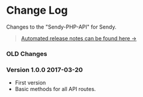 # Change Log

Changes to the "Sendy-PHP-API" for Sendy.

> [Automated release notes can be found here →](https://github.com/ahmadawais/Sendy-PHP-API/releases)


### OLD Changes

### Version 1.0.0 2017-03-20
- First version
- Basic methods for all API routes.
